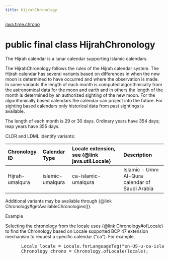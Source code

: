 ```yaml
---
title: HijrahChronology
---
```


[java.time.chrono](../packages/#java.time.chrono)

# public final class HijrahChronology


The Hijrah calendar is a lunar calendar supporting Islamic calendars.
 <p>
 The HijrahChronology follows the rules of the Hijrah calendar system. The Hijrah
 calendar has several variants based on differences in when the new moon is
 determined to have occurred and where the observation is made.
 In some variants the length of each month is
 computed algorithmically from the astronomical data for the moon and earth and
 in others the length of the month is determined by an authorized sighting
 of the new moon. For the algorithmically based calendars the calendar
 can project into the future.
 For sighting based calendars only historical data from past
 sightings is available.
 <p>
 The length of each month is 29 or 30 days.
 Ordinary years have 354 days; leap years have 355 days.

 <p>
 CLDR and LDML identify variants:
 <table cellpadding="2" summary="Variants of Hijrah Calendars">
 <thead>
 <tr class="tableSubHeadingColor">
 <th class="colFirst" align="left" >Chronology ID</th>
 <th class="colFirst" align="left" >Calendar Type</th>
 <th class="colFirst" align="left" >Locale extension, see {@link java.util.Locale}</th>
 <th class="colLast" align="left" >Description</th>
 </tr>
 </thead>
 <tbody>
 <tr class="altColor">
 <td>Hijrah-umalqura</td>
 <td>islamic-umalqura</td>
 <td>ca-islamic-umalqura</td>
 <td>Islamic - Umm Al-Qura calendar of Saudi Arabia</td>
 </tr>
 </tbody>
 </table>
 <p>Additional variants may be available through {@link Chronology#getAvailableChronologies()}.

 <p>Example</p>
 <p>
 Selecting the chronology from the locale uses {@link Chronology#ofLocale}
 to find the Chronology based on Locale supported BCP 47 extension mechanism
 to request a specific calendar ("ca"). For example,
 </p>
 <pre>
      Locale locale = Locale.forLanguageTag("en-US-u-ca-islamic-umalqura");
      Chronology chrono = Chronology.ofLocale(locale);
 </pre>